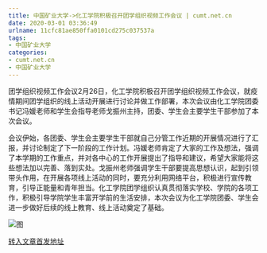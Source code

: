 ```yaml
---
title: 中国矿业大学->化工学院积极召开团学组织视频工作会议 | cumt.net.cn
date: 2020-03-01 03:36:49
urlname: 11cfc81ae850ffa0101cd275c037537a
tags: 
- 中国矿业大学
categories:
- cumt.net.cn
- 中国矿业大学
---
```

团学组织视频工作会议2月26日，化工学院积极召开团学组织视频工作会议，就疫情期间团学组织的线上活动开展进行讨论并做工作部署，本次会议由化工学院团委书记冯媛老师和学生会指导老师戈振州主持，团委、学生会主要学生干部参加了本次会议。

会议伊始，各团委、学生会主要学生干部就自己分管工作近期的开展情况进行了汇报，并讨论制定了下一阶段的工作计划。冯媛老师肯定了大家的工作及想法，强调了本学期的工作重点，并对各中心的工作开展提出了指导和建议，希望大家能将这些想法加以完善、落到实处。戈振州老师强调学生干部要提高思想认识，起到引领带头作用，在开展各项线上活动的同时，要充分利用网络平台，积极进行宣传教育，引导正能量和青年担当。化工学院团学组织认真贯彻落实学校、学院的各项工作，积极引导学院学生丰富开学前的生活安排，本次会议为化工学院团委、学生会进一步做好后续的线上教育、线上活动奠定了基础。

![图](http://xwzx.cumt.edu.cn/_upload/article/images/e1/a9/7081e10c4bddb93c55101be1ac7d/65b778ef-1e2b-457f-8768-08b124170ba8.png)

[转入文章首发地址](http://xwzx.cumt.edu.cn/89/8c/c523a559500/page.htm)